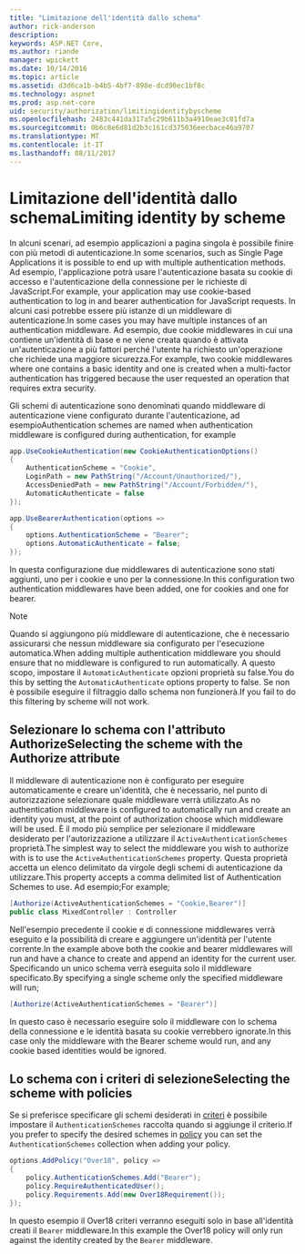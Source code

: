 ```yaml
---
title: "Limitazione dell'identità dallo schema"
author: rick-anderson
description: 
keywords: ASP.NET Core,
ms.author: riande
manager: wpickett
ms.date: 10/14/2016
ms.topic: article
ms.assetid: d3d6ca1b-b4b5-4bf7-898e-dcd90ec1bf8c
ms.technology: aspnet
ms.prod: asp.net-core
uid: security/authorization/limitingidentitybyscheme
ms.openlocfilehash: 2483c441da317a5c29b611b3a4910eae3c01fd7a
ms.sourcegitcommit: 0b6c8e6d81d2b3c161cd375036eecbace46a9707
ms.translationtype: MT
ms.contentlocale: it-IT
ms.lasthandoff: 08/11/2017
---
```

# <a name="limiting-identity-by-scheme"></a><span data-ttu-id="1ee12-103">Limitazione dell'identità dallo schema</span><span class="sxs-lookup"><span data-stu-id="1ee12-103">Limiting identity by scheme</span></span>

<a name=security-authorization-limiting-by-scheme></a>

<span data-ttu-id="1ee12-104">In alcuni scenari, ad esempio applicazioni a pagina singola è possibile finire con più metodi di autenticazione.</span><span class="sxs-lookup"><span data-stu-id="1ee12-104">In some scenarios, such as Single Page Applications it is possible to end up with multiple authentication methods.</span></span> <span data-ttu-id="1ee12-105">Ad esempio, l'applicazione potrà usare l'autenticazione basata su cookie di accesso e l'autenticazione della connessione per le richieste di JavaScript.</span><span class="sxs-lookup"><span data-stu-id="1ee12-105">For example, your application may use cookie-based authentication to log in and bearer authentication for JavaScript requests.</span></span> <span data-ttu-id="1ee12-106">In alcuni casi potrebbe essere più istanze di un middleware di autenticazione.</span><span class="sxs-lookup"><span data-stu-id="1ee12-106">In some cases you may have multiple instances of an authentication middleware.</span></span> <span data-ttu-id="1ee12-107">Ad esempio, due cookie middlewares in cui una contiene un'identità di base e ne viene creata quando è attivata un'autenticazione a più fattori perché l'utente ha richiesto un'operazione che richiede una maggiore sicurezza.</span><span class="sxs-lookup"><span data-stu-id="1ee12-107">For example, two cookie middlewares where one contains a basic identity and one is created when a multi-factor authentication has triggered because the user requested an operation that requires extra security.</span></span>

<span data-ttu-id="1ee12-108">Gli schemi di autenticazione sono denominati quando middleware di autenticazione viene configurato durante l'autenticazione, ad esempio</span><span class="sxs-lookup"><span data-stu-id="1ee12-108">Authentication schemes are named when authentication middleware is configured during authentication, for example</span></span>

```csharp
app.UseCookieAuthentication(new CookieAuthenticationOptions()
{
    AuthenticationScheme = "Cookie",
    LoginPath = new PathString("/Account/Unauthorized/"),
    AccessDeniedPath = new PathString("/Account/Forbidden/"),
    AutomaticAuthenticate = false
});

app.UseBearerAuthentication(options =>
{
    options.AuthenticationScheme = "Bearer";
    options.AutomaticAuthenticate = false;
});
```

<span data-ttu-id="1ee12-109">In questa configurazione due middlewares di autenticazione sono stati aggiunti, uno per i cookie e uno per la connessione.</span><span class="sxs-lookup"><span data-stu-id="1ee12-109">In this configuration two authentication middlewares have been added, one for cookies and one for bearer.</span></span>

>[!NOTE]
><span data-ttu-id="1ee12-110">Quando si aggiungono più middleware di autenticazione, che è necessario assicurarsi che nessun middleware sia configurato per l'esecuzione automatica.</span><span class="sxs-lookup"><span data-stu-id="1ee12-110">When adding multiple authentication middleware you should ensure that no middleware is configured to run automatically.</span></span> <span data-ttu-id="1ee12-111">A questo scopo, impostare il `AutomaticAuthenticate` opzioni proprietà su false.</span><span class="sxs-lookup"><span data-stu-id="1ee12-111">You do this by setting the `AutomaticAuthenticate` options property to false.</span></span> <span data-ttu-id="1ee12-112">Se non è possibile eseguire il filtraggio dallo schema non funzionerà.</span><span class="sxs-lookup"><span data-stu-id="1ee12-112">If you fail to do this filtering by scheme will not work.</span></span>

## <a name="selecting-the-scheme-with-the-authorize-attribute"></a><span data-ttu-id="1ee12-113">Selezionare lo schema con l'attributo Authorize</span><span class="sxs-lookup"><span data-stu-id="1ee12-113">Selecting the scheme with the Authorize attribute</span></span>

<span data-ttu-id="1ee12-114">Il middleware di autenticazione non è configurato per eseguire automaticamente e creare un'identità, che è necessario, nel punto di autorizzazione selezionare quale middleware verrà utilizzato.</span><span class="sxs-lookup"><span data-stu-id="1ee12-114">As no authentication middleware is configured to automatically run and create an identity you must, at the point of authorization choose which middleware will be used.</span></span> <span data-ttu-id="1ee12-115">È il modo più semplice per selezionare il middleware desiderato per l'autorizzazione a utilizzare il `ActiveAuthenticationSchemes` proprietà.</span><span class="sxs-lookup"><span data-stu-id="1ee12-115">The simplest way to select the middleware you wish to authorize with is to use the `ActiveAuthenticationSchemes` property.</span></span> <span data-ttu-id="1ee12-116">Questa proprietà accetta un elenco delimitato da virgole degli schemi di autenticazione da utilizzare.</span><span class="sxs-lookup"><span data-stu-id="1ee12-116">This property accepts a comma delimited list of Authentication Schemes to use.</span></span> <span data-ttu-id="1ee12-117">Ad esempio;</span><span class="sxs-lookup"><span data-stu-id="1ee12-117">For example;</span></span>

```csharp
[Authorize(ActiveAuthenticationSchemes = "Cookie,Bearer")]
public class MixedController : Controller
```

<span data-ttu-id="1ee12-118">Nell'esempio precedente il cookie e di connessione middlewares verrà eseguito e la possibilità di creare e aggiungere un'identità per l'utente corrente.</span><span class="sxs-lookup"><span data-stu-id="1ee12-118">In the example above both the cookie and bearer middlewares will run and have a chance to create and append an identity for the current user.</span></span> <span data-ttu-id="1ee12-119">Specificando un unico schema verrà eseguita solo il middleware specificato.</span><span class="sxs-lookup"><span data-stu-id="1ee12-119">By specifying a single scheme only the specified middleware will run;</span></span>

```csharp
[Authorize(ActiveAuthenticationSchemes = "Bearer")]
```

<span data-ttu-id="1ee12-120">In questo caso è necessario eseguire solo il middleware con lo schema della connessione e le identità basata su cookie verrebbero ignorate.</span><span class="sxs-lookup"><span data-stu-id="1ee12-120">In this case only the middleware with the Bearer scheme would run, and any cookie based identities would be ignored.</span></span>

## <a name="selecting-the-scheme-with-policies"></a><span data-ttu-id="1ee12-121">Lo schema con i criteri di selezione</span><span class="sxs-lookup"><span data-stu-id="1ee12-121">Selecting the scheme with policies</span></span>

<span data-ttu-id="1ee12-122">Se si preferisce specificare gli schemi desiderati in [criteri](policies.md#security-authorization-policies-based) è possibile impostare il `AuthenticationSchemes` raccolta quando si aggiunge il criterio.</span><span class="sxs-lookup"><span data-stu-id="1ee12-122">If you prefer to specify the desired schemes in [policy](policies.md#security-authorization-policies-based) you can set the `AuthenticationSchemes` collection when adding your policy.</span></span>

```csharp
options.AddPolicy("Over18", policy =>
{
    policy.AuthenticationSchemes.Add("Bearer");
    policy.RequireAuthenticatedUser();
    policy.Requirements.Add(new Over18Requirement());
});
```

<span data-ttu-id="1ee12-123">In questo esempio il Over18 criteri verranno eseguiti solo in base all'identità creati il `Bearer` middleware.</span><span class="sxs-lookup"><span data-stu-id="1ee12-123">In this example the Over18 policy will only run against the identity created by the `Bearer` middleware.</span></span>
